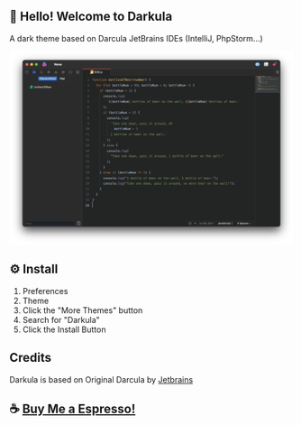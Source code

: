 ## 👋 Hello! Welcome to Darkula

A dark theme based on Darcula JetBrains IDEs (IntelliJ, PhpStorm...)

![Screenshot](https://github.com/d0sse/nova-darkula-theme/blob/main/Images/extension/screenshot.png?raw=true)

## ⚙️ Install

1. Preferences
2. Theme
3. Click the "More Themes" button
4. Search for "Darkula"
5. Click the Install Button

## Credits

Darkula is based on Original Darcula by [Jetbrains](https://www.jetbrains.com/)

## ☕️ [Buy Me a Espresso!](https://www.paypal.com/donate/?hosted_button_id=H2E76AKPVC39L)
